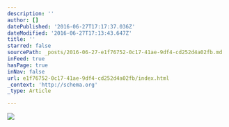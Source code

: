 ```yaml
---
description: ''
author: []
datePublished: '2016-06-27T17:17:37.036Z'
dateModified: '2016-06-27T17:13:43.647Z'
title: ''
starred: false
sourcePath: _posts/2016-06-27-e1f76752-0c17-41ae-9df4-cd252d4a02fb.md
inFeed: true
hasPage: true
inNav: false
url: e1f76752-0c17-41ae-9df4-cd252d4a02fb/index.html
_context: 'http://schema.org'
_type: Article

---
```

![](https://the-grid-user-content.s3-us-west-2.amazonaws.com/89758621-ddee-4cff-8af4-f2aa71d8c276.jpg)